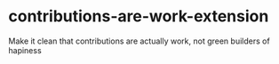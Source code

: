 # contributions-are-work-extension
Make it clean that contributions are actually work, not green builders of hapiness
